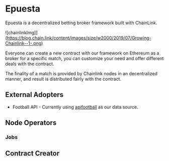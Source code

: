 # Epuesta

Epuesta is a decentralized betting broker framework built with ChainLink.

![chainlinkImg]](https://blog.chain.link/content/images/size/w2000/2019/07/Growing-Chainlink--1-.png)

Everyone can create a new contract with our framework on Ethereum as a broker for a specific match, you can customize your need and offer different deals with the contract.

The finality of a match is provided by Chainlink nodes in an decentralized manner, and result is distributed fairly with the contract.

## External Adopters

* Football API - Currently using [apifootball](https://apifootball.com/documentation/) as our data source.

## Node Operators

### Jobs

## Contract Creator
